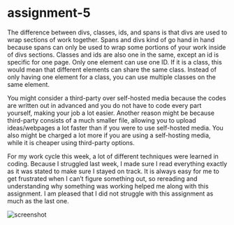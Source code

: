 # assignment-5

The difference between divs, classes, ids, and spans is that divs are used to wrap sections of work together. Spans and divs kind of go hand in hand because spans can only be used to wrap some portions of your work inside of divs sections. Classes and ids are also one in the same, except an id is specific for one page. Only one element can use one ID. If it is a class, this would mean that different elements can share the same class. Instead of only having one element for a class, you can use multiple classes on the same element.

You might consider a third-party over self-hosted media because the codes are written out in advanced and you do not have to code every part yourself, making your job a lot easier. Another reason might be because third-party consists of a much smaller file, allowing you to upload ideas/webpages a lot faster than if you were to use self-hosted media. You also might be charged a lot more if you are using a self-hosting media, while it is cheaper using third-party options.

For my work cycle this week, a lot of different techniques were learned in coding. Because I struggled last week, I made sure I read everything exactly as it was stated to make sure I stayed on track. It is always easy for me to get frustrated when I can’t figure something out, so rereading and understanding why something was working helped me along with this assignment. I am pleased that I did not struggle with this assignment as much as the last one.

![screenshot](/..images/screenshot.png)
